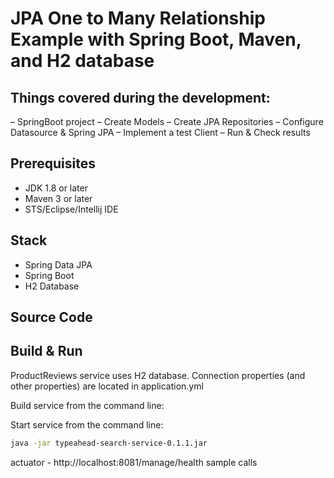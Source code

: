 # JPA One to Many Relationship Example with Spring Boot, Maven, and H2 database

## Things covered during the development:
– SpringBoot project
– Create Models
– Create JPA Repositories
– Configure Datasource & Spring JPA
– Implement a test Client
– Run & Check results

## Prerequisites
- JDK 1.8 or later
- Maven 3 or later
- STS/Eclipse/Intellij IDE

## Stack
- Spring Data JPA
- Spring Boot
- H2 Database

## Source Code

## Build & Run
ProductReviews service uses H2 database. Connection properties (and other properties) are located in application.yml


Build service from the command line:

  
Start service from the command line:
```sh
java -jar typeahead-search-service-0.1.1.jar
```

actuator - http://localhost:8081/manage/health
sample calls
